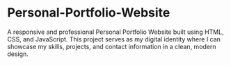 # Personal-Portfolio-Website
A responsive and professional Personal Portfolio Website built using HTML, CSS, and JavaScript. This project serves as my digital identity where I can showcase my skills, projects, and contact information in a clean, modern design.
